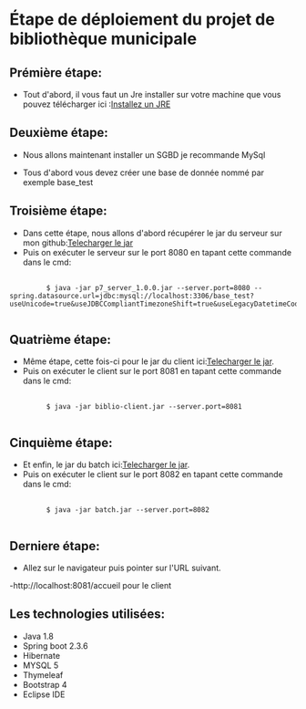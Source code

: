 # Étape de déploiement du projet de bibliothèque municipale

## Prémière étape:
* Tout d'abord, il vous faut un Jre installer sur votre machine que vous pouvez télécharger ici :[Installez un JRE](https://www.java.com/fr/download/)


## Deuxième étape:
* Nous allons maintenant installer un SGBD je recommande MySql 


* Tous d'abord vous devez créer une base de donnée nommé par exemple base_test

## Troisième étape:
* Dans cette étape, nous allons d'abord récupérer le jar du serveur sur mon  github:[Telecharger le jar](https://github.com/soro1987/projet-p7/releases/download/v1.0.0/p7_server_1.0.0.jar)
 <br>
* Puis on exécuter le serveur sur le port 8080 en tapant cette commande dans le cmd:


<pre>
    <code>
         $ java -jar p7_server_1.0.0.jar --server.port=8080 --spring.datasource.url=jdbc:mysql://localhost:3306/base_test?useUnicode=true&useJDBCCompliantTimezoneShift=true&useLegacyDatetimeCode=false&serverTimezone=UTC  
    </code>
</pre>


## Quatrième étape:
* Même étape, cette fois-ci pour le jar du client ici:[Telecharger le jar](https://github.com/soro1987/Client-p7/releases/download/1.0.0/biblio-client.jar).
* Puis on exécuter le client sur le port 8081 en tapant cette commande dans le cmd:
<pre>
    <code>
         $ java -jar biblio-client.jar --server.port=8081
    </code>
</pre>


## Cinquième étape:
* Et enfin, le jar du batch ici:[Telecharger le jar](https://github.com/soro1987/batch/releases/download/1.0.0/batch.jar).
* Puis on exécuter le client sur le port 8082 en tapant cette commande dans le cmd:
<pre>
    <code>
         $ java -jar batch.jar --server.port=8082
    </code>
</pre>

## Derniere étape:
* Allez sur le navigateur puis pointer sur l'URL suivant.


-http://localhost:8081/accueil pour le client




## Les technologies utilisées:
* Java  1.8
* Spring boot 2.3.6
* Hibernate
* MYSQL 5
* Thymeleaf
* Bootstrap 4
* Eclipse IDE



